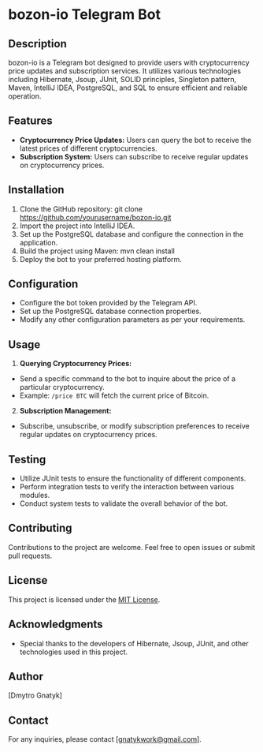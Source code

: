 # bozon-io Telegram Bot

## Description
bozon-io is a Telegram bot designed to provide users with cryptocurrency price updates and subscription services. It utilizes various technologies including Hibernate, Jsoup, JUnit, SOLID principles, Singleton pattern, Maven, IntelliJ IDEA, PostgreSQL, and SQL to ensure efficient and reliable operation.

## Features
- **Cryptocurrency Price Updates:** Users can query the bot to receive the latest prices of different cryptocurrencies.
- **Subscription System:** Users can subscribe to receive regular updates on cryptocurrency prices.

## Installation
1. Clone the GitHub repository: git clone https://github.com/yourusername/bozon-io.git
2. Import the project into IntelliJ IDEA.
3. Set up the PostgreSQL database and configure the connection in the application.
4. Build the project using Maven: mvn clean install
5. Deploy the bot to your preferred hosting platform.

## Configuration
- Configure the bot token provided by the Telegram API.
- Set up the PostgreSQL database connection properties.
- Modify any other configuration parameters as per your requirements.

## Usage
1. **Querying Cryptocurrency Prices:**
- Send a specific command to the bot to inquire about the price of a particular cryptocurrency.
- Example: `/price BTC` will fetch the current price of Bitcoin.
2. **Subscription Management:**
- Subscribe, unsubscribe, or modify subscription preferences to receive regular updates on cryptocurrency prices.

## Testing
- Utilize JUnit tests to ensure the functionality of different components.
- Perform integration tests to verify the interaction between various modules.
- Conduct system tests to validate the overall behavior of the bot.

## Contributing
Contributions to the project are welcome. Feel free to open issues or submit pull requests.

## License
This project is licensed under the [MIT License](LICENSE).

## Acknowledgments
- Special thanks to the developers of Hibernate, Jsoup, JUnit, and other technologies used in this project.

## Author
[Dmytro Gnatyk] 

## Contact
For any inquiries, please contact [gnatykwork@gmail.com].

